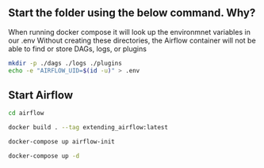 ## Start the folder using the below command. Why?

When running docker compose it will look up the environmnet variables in our .env
Without creating these directories, the Airflow container will not be able to find or store DAGs, logs, or plugins

```bash
mkdir -p ./dags ./logs ./plugins
echo -e "AIRFLOW_UID=$(id -u)" > .env
```

## Start Airflow

```bash
cd airflow
```

```bash
docker build . --tag extending_airflow:latest
```

```bash
docker-compose up airflow-init
```

```bash
docker-compose up -d
```
